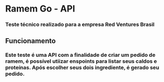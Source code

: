 # Ramem Go - API

### Teste técnico realizado para a empresa Red Ventures Brasil

## Funcionamento

### Este teste é uma API com a finalidade de criar um pedido de ramem, é possível utiizar enspoints para listar seus caldos e proteínas. Após escolher seus dois ingrediente, é gerado seu pedido.
